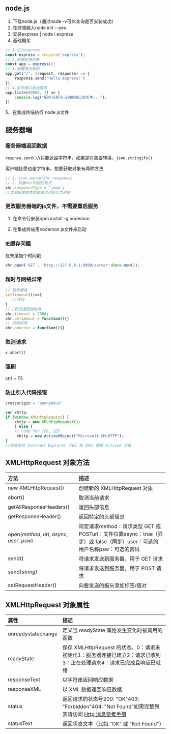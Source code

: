 ## node.js

1. 下载node.js（通过node -v可以查询是否安装成功）
2. 在终端输入node init --yes
3. 安装express | node i express
4. 基础框架
```js
// 1.引入express
const express = require('express');
// 2.创建应用对象
const app = express();
// 3.创建路由规则
app.get('/', (request, response) => {
​    response.send('Hello express!')
});
// 4.监听端口启动服务
app.listen(8000, () => {
​    console.log("服务已启动,8000端口监听中...");
})
```
5、在集成终端执行 node js文件

## 服务器端

### 服务器端返回数据

`respnse.send()`//只能返回字符串，如果是对象要转换，`json.stringify()`

客户端接受也是字符串，想要获取对象有两种方法

```js
// 1、json.parse(xhr.response)
// 2、设置xhr的相应格式
xhr.responseType = 'json';	
//之后接受的类型都会自动转化为对象
```

### 更改服务器端的js文件，不需要重启服务

1. 在命令行安装npm install -g nodemon

2. 在集成终端用nodemon js文件来启动

### IE缓存问题

在末尾加个时间戳

```js
xhr.open('GET', 'http://127.0.0.1:8000/server'+Date.now());
```

### 超时与网络异常
```js
// 服务器端
setTimeout(()=>{
​	//代码
}
// 2秒没返回就取消
xhr.timeout = 2000;
xhr.onTimeout = function(){}
// 网络异常
xhr.onerror = function(){}
```

### 取消请求
```js
x.abort()
```

### 强刷
ctrl + F5

### 防止引入代码报错
```js
crossorigin = "anonymous"

var xhttp;
if (window.XMLHttpRequest) {
    xhttp = new XMLHttpRequest();
    } else {
    // code for IE6, IE5
     xhttp = new ActiveXObject("Microsoft.XMLHTTP");
}
//老版本的 Internet Explorer（IE5 和 IE6）使用 ActiveX 对象
```

## XMLHttpRequest 对象方法

| 方法                                          | 描述                                                         |
| :-------------------------------------------- | :----------------------------------------------------------- |
| new XMLHttpRequest()                          | 创建新的 XMLHttpRequest 对象                                 |
| abort()                                       | 取消当前请求                                                 |
| getAllResponseHeaders()                       | 返回头部信息                                                 |
| getResponseHeader()                           | 返回特定的头部信息                                           |
| open(*method*, *url*, *async*, *user*, *psw*) | 规定请求method：请求类型 GET 或 POSTurl：文件位置async：true（异步）或 false（同步）user：可选的用户名称psw：可选的密码 |
| send()                                        | 将请求发送到服务器，用于 GET 请求                            |
| send(*string*)                                | 将请求发送到服务器，用于 POST 请求                           |
| setRequestHeader()                            | 向要发送的报头添加标签/值对                                  |

## XMLHttpRequest 对象属性

| 属性               | 描述                                                         |
| :----------------- | :----------------------------------------------------------- |
| onreadystatechange | 定义当 readyState 属性发生变化时被调用的函数                 |
| readyState         | 保存 XMLHttpRequest 的状态。0：请求未初始化1：服务器连接已建立2：请求已收到3：正在处理请求4：请求已完成且响应已就绪 |
| responseText       | 以字符串返回响应数据                                         |
| responseXML        | 以 XML 数据返回响应数据                                      |
| status             | 返回请求的状态号200: "OK"403: "Forbidden"404: "Not Found"如需完整列表请访问 [Http 消息参考手册](https://www.w3school.com.cn/tags/html_ref_httpmessages.asp) |
| statusText         | 返回状态文本（比如 "OK" 或 "Not Found"）                     |